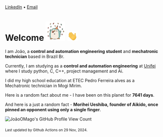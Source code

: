 [LinkedIn](https://www.linkedin.com/in/joão-pedro-gozzoli-b95641301/) &bull;
[Email](joaopedrogozzoli@gmail.com)

# Welcome <img src="happy.gif" height="64px" /> <img src="wave.gif" height="32px" />

I am João, a  **control and automation engineering student** and **mechatronic technician** based in Brazil Br.

Currently, I am studying as a **control and automation engineering** at [Unifei](https://unifei.edu.br) where I study python, C, C++, project management and Ai.

I did my high school education at ETEC Pedro Ferreira alves as a Mechatronic technician in Mogi Mirim.

Here is a random fact about me - I have been on this planet for **7641 days**.

And here is a just a random fact -  **Morihei Ueshiba, founder of Aikido, once pinned an opponent using only a single finger**.

![JoãoOMago's GitHub Profile View Count](https://komarev.com/ghpvc/?username=JoaoOMago)

<sub>Last updated by Github Actions on 29 Nov, 2024.</sub>
